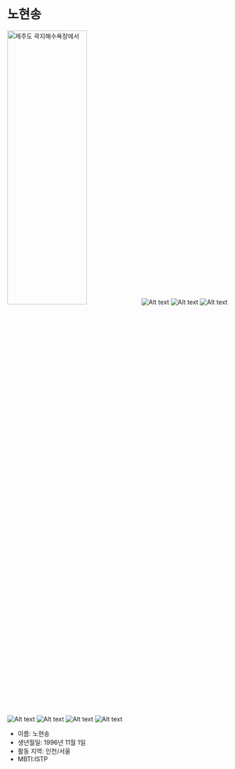 # 노현송
<img src="https://thumb2.photo.mybox.naver.com/3472535788028703556?type=m1280_1280_2&nocache=5324192702" width="60%" height="40%" alt="제주도 곽지해수욕장에서"></img>
![Alt text](https://img.shields.io/badge/LinkedIn-0077B5?style=for-the-badge&logo=linkedin&logoColor=white)
![Alt text](https://img.shields.io/badge/Instagram-E4405F?style=for-the-badge&logo=instagram&logoColor=white)
![Alt text](https://img.shields.io/badge/Spotify-1ED760?&style=for-the-badge&logo=spotify&logoColor=white)
![Alt text](https://img.shields.io/badge/McDonald's-FBC817?style=for-the-badge&logo=McDonald's&logoColor=white)
![Alt text]()
![Alt text]()
![Alt text]()

* 이름: 노현송<br>
* 생년월일: 1996년 11월 1일
* 활동 지역: 인천/서울
* MBTI:ISTP

